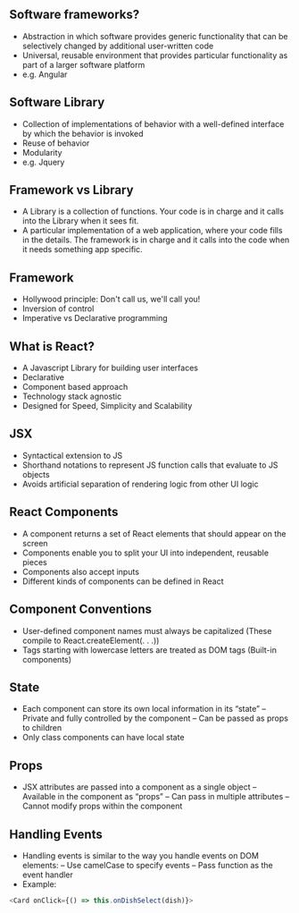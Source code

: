 ## Software frameworks?
- Abstraction in which software provides generic functionality that can be selectively changed by additional user-written code
- Universal, reusable environment that provides particular functionality as part of a larger software platform
- e.g. Angular

## Software Library
- Collection of implementations of behavior with a well-defined interface by which the behavior is invoked
- Reuse of behavior
- Modularity
- e.g. Jquery

## Framework vs Library
- A Library is a collection of functions. Your code is in charge and it calls into the Library when it sees fit.
- A particular implementation of a web application, where your code fills in the details. The framework is in charge and it calls into the code when it needs something app specific.

## Framework
- Hollywood principle: Don't call us, we'll call you!
- Inversion of control
- Imperative vs Declarative programming

## What is React?
- A Javascript Library for building user interfaces
- Declarative
- Component based approach
- Technology stack agnostic
- Designed for Speed, Simplicity and Scalability

## JSX
- Syntactical extension to JS
- Shorthand notations to represent JS function calls that evaluate to JS objects
- Avoids artificial separation of rendering logic from other UI logic

## React Components
- A component returns a set of React elements that should appear on the screen
- Components enable you to split your UI into independent, reusable pieces
- Components also accept inputs
- Different kinds of components can be defined in React

## Component Conventions
- User-defined component names must always be capitalized (These compile to React.createElement(. . .))
- Tags starting with lowercase letters are treated as DOM tags (Built-in components)

## State
* Each component can store its own local information in its “state”
  – Private and fully controlled by the component
  – Can be passed as props to children
* Only class components can have local state

## Props
* JSX attributes are passed into a component as a single object
  – Available in the component as “props”
  – Can pass in multiple attributes
  – Cannot modify props within the component

## Handling Events
* Handling events is similar to the way you handle events on DOM elements:
  – Use camelCase to specify events
  – Pass function as the event handler
* Example:
```javascript
<Card onClick={() => this.onDishSelect(dish)}>
```